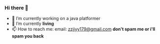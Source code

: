 ### Hi there 👋

- 🔭 I’m currently working on a java platformer
- 🌱 I’m currently **living**
- 📫 How to reach me: email: zzjjyy179@gmail.com
**don't spam me or i'll spam you back**
